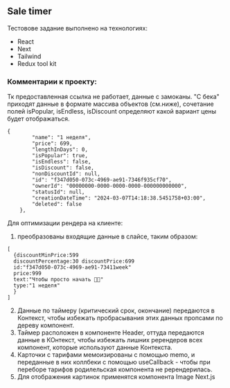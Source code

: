
## Sale timer

Тестовове задание выполнено на технологиях:
- React
- Next
- Tailwind
- Redux tool kit

### Комментарии к проекту:
Тк предоставленная ссылка не работает, данные с замоканы.
"С бека" приходят данные в формате массива объектов (см.ниже), сочетание полей isPopular, isEndless, isDiscount определяют какой вариант цены будет отображаться.

```
{
        "name": "1 неделя",
        "price": 699,
        "lengthInDays": 0,
        "isPopular": true,
        "isEndless": false,
        "isDiscount": false,
        "nonDiscountId": null,
        "id": "f347d050-073c-4969-ae91-7346f935cf70",
        "ownerId": "00000000-0000-0000-0000-000000000000",
        "statusId": null,
        "creationDateTime": "2024-03-07T14:18:38.5451758+03:00",
        "deleted": false
    },
```
Для оптимизации рендера на клиенте:
1. преобразованы входящие данные в слайсе, таким образом:

```
[
  {discountMinPrice:599
  discountPercentage:30 discountPrice:699
  id:"f347d050-073c-4969-ae91-73411week"
  price:999
  text:"Чтобы просто начать 👍🏻"
  type:"1 неделя"
  }
]

```
2. Данные по таймеру (критический срок, окончание) передаются в Контекст, чтобы избежать пробрасывания этих данных пропсами по дереву компонент.
3. Таймер расположен в компоненте Header,  оттуда передаются данные в КОнтекст, чтобы избежать лишних ререндеров всех компонент, которые используют данные Контекста.
4. Карточки с тарифами мемоизированы с помощью memo, и переданные в них коллбеки с помощью useCallback -  чтобы при переборе тарифов родилельская компонента не ререндерилась.
5. Для отображения картинок применятся компонента Image Next.js